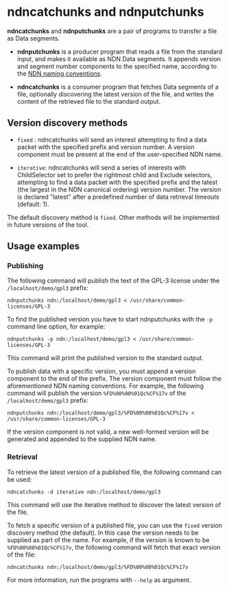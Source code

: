 # ndncatchunks and ndnputchunks

**ndncatchunks** and **ndnputchunks** are a pair of programs to transfer a file as Data segments.

* **ndnputchunks** is a producer program that reads a file from the standard input, and makes
  it available as NDN Data segments.  It appends version and segment number components
  to the specified name, according to the
  [NDN naming conventions](http://named-data.net/publications/techreports/ndn-tr-22-ndn-memo-naming-conventions/).

* **ndncatchunks** is a consumer program that fetches Data segments of a file, optionally
  discovering the latest version of the file, and writes the content of the retrieved file to
  the standard output.

## Version discovery methods

* `fixed`    : ndncatchunks will send an interest attempting to find a data packet with the
               specified prefix and version number. A version component must be present at the
               end of the user-specified NDN name.

* `iterative`: ndncatchunks will send a series of interests with ChildSelector set to prefer the
               rightmost child and Exclude selectors, attempting to find a data packet with the
               specified prefix and the latest (the largest in the NDN canonical ordering)
               version number.  The version is declared "latest" after a predefined number of
               data retrieval timeouts (default: 1).

The default discovery method is `fixed`. Other methods will be implemented in future versions
of the tool.


## Usage examples

### Publishing

The following command will publish the text of the GPL-3 license under the `/localhost/demo/gpl3`
prefix:

    ndnputchunks ndn:/localhost/demo/gpl3 < /usr/share/common-licenses/GPL-3

To find the published version you have to start ndnputchunks with the `-p` command line option,
for example:

    ndnputchunks -p ndn:/localhost/demo/gpl3 < /usr/share/common-licenses/GPL-3

This command will print the published version to the standard output.

To publish data with a specific version, you must append a version component to the end of the
prefix. The version component must follow the aforementioned NDN naming conventions.
For example, the following command will publish the version `%FD%00%00%01Qc%CF%17v` of the
`/localhost/demo/gpl3` prefix:

    ndnputchunks ndn:/localhost/demo/gpl3/%FD%00%00%01Qc%CF%17v < /usr/share/common-licenses/GPL-3

If the version component is not valid, a new well-formed version will be generated and appended
to the supplied NDN name.


### Retrieval

To retrieve the latest version of a published file, the following command can be used:

    ndncatchunks -d iterative ndn:/localhost/demo/gpl3

This command will use the iterative method to discover the latest version of the file.

To fetch a specific version of a published file, you can use the `fixed` version discovery method
(the default). In this case the version needs to be supplied as part of the name.  For example,
if the version is known to be `%FD%00%00%01Qc%CF%17v`, the following command will fetch that
exact version of the file:

    ndncatchunks ndn:/localhost/demo/gpl3/%FD%00%00%01Qc%CF%17v


For more information, run the programs with `--help` as argument.
